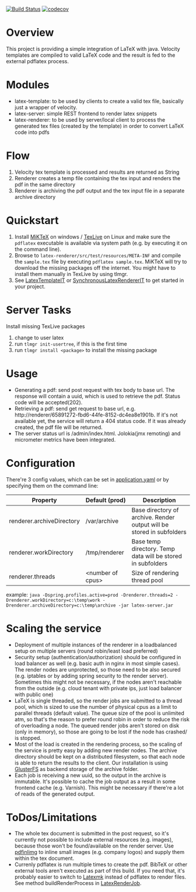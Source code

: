 [![Build Status](https://travis-ci.org/vsfexperts/LaTeX.svg)](https://travis-ci.org/vsfexperts/LaTeX)
[![codecov](https://codecov.io/gh/vsfexperts/LaTeX/branch/development/graph/badge.svg)](https://codecov.io/gh/vsfexperts/LaTeX)

# Overview
This project is providing a simple integration of LaTeX with java. Velocity templates are compiled to valid LaTeX code and the result is fed to the external pdflatex process.

# Modules
- latex-template: to be used by clients to create a valid tex file, basically just a wrapper of velocity. 
- latex-server: simple REST frontend to render latex snippets
- latex-renderer: to be used by server/local client to process the generated tex files (created by the template) in order to convert LaTeX code into pdfs

# Flow
1. Velocity tex template is processed and results are returned as String
2. Renderer creates a temp file containing the tex input and renders the pdf in the same directory
3. Renderer is archiving the pdf output and the tex input file in a separate archive directory

# Quickstart
1. Install [MiKTeX](https://miktex.org/download) on windows / [TexLive](https://launchpad.net/~jonathonf/+archive/ubuntu/texlive-2016) on Linux and make sure the `pdflatex` executable is available via system path (e.g. by executing it on the command line).
2. Browse to `latex-renderer/src/test/resources/META-INF` and compile the `sample.tex` file by executing `pdflatex sample.tex`. MiKTeX will try to download the missing packages off the internet. You might have to install them manually in TexLive by using tlmgr.
3. See [LatexTemplateIT](latex-template/src/test/java/de/vsfexperts/latex/template/LatexTemplateIT.java) or [SynchronousLatexRendererIT](latex-renderer/src/test/java/de/vsfexperts/latex/renderer/SynchronousLatexRendererIT.java) to get started in your project.

# Server Tasks
Install missing TexLive packages
1. change to user latex
2. run `tlmgr init-usertree`, if this is the first time
3. run `tlmgr install <package>` to install the missing package

# Usage
- Generating a pdf: send post request with tex body to base url. The response will contain a uuid, which is used to retrieve the pdf. Status code will be accepted(202).
- Retrieving a pdf: send get request to base url, e.g. http://renderer/65891272-fbd6-44fe-8152-dc4ea8e1901b. If it's not available yet, the service will return a 404 status code. If it was already created, the pdf file will be returned.
- The server status url is /admin/index.html. Jolokia(jmx remoting) and micrometer metrics have been integrated.

# Configuration
There're 3 config values, which can be set in [application.yaml](latex-server/src/main/resources/application.yaml) or by specifying them on the command line:

| Property                  |  Default (prod)    | Description                                                           |
| ------------------------- | ------------------ | --------------------------------------------------------------------- | 
| renderer.archiveDirectory | /var/archive       | Base directory of archive. Render output will be stored in subfolders | 
| renderer.workDirectory    | /tmp/renderer      | Base temp directory. Temp data will be stored in subfolders           |
| renderer.threads          | \<number of cpus\> | Size of rendering thread pool                                         | 

example: `java -Dspring.profiles.active=prod -Drenderer.threads=2 -Drenderer.workDirectory=c:\temp\work -Drenderer.archiveDirectory=c:\temp\archive -jar latex-server.jar`

# Scaling the service
- Deployment of multiple instances of the renderer in a loadbalanced setup on multiple servers (round robin/least load preferred)
- Security setup (authentication/authorization) should be configured in load balancer as well (e.g. basic auth in nginx in most simple cases). The render nodes are unprotected, so those need to be also secured (e.g. iptables or by adding spring security to the render server). Sometimes this might not be necessary, if the nodes aren't reachable from the outside (e.g. cloud tenant with private ips, just load balancer with public one)
- LaTeX is single threaded, so the render jobs are submitted to a thread pool, which is sized to use the number of physical cpus as a limit to parallel threads (default value). The queue size of the pool is unlimited atm, so that's the reason to prefer round robin in order to reduce the risk of overloading a node. The queued render jobs aren't stored on disk (only in memory), so those are going to be lost if the node has crashed/ is stopped.
- Most of the load is created in the rendering process, so the scaling of the service is pretty easy by adding new render nodes. The archive directory should be kept on a distributed filesystem, so that each node is able to return the results to the client. Our installation is using [GlusterFS](https://www.gluster.org/) as backend storage of the archive folder.
- Each job is receiving a new uuid, so the output in the archive is immutable. It's possible to cache the job output as a result in some frontend cache (e.g. Varnish). This might be necessary if there're a lot of reads of the generated output.

# ToDos/Limitations
- The whole tex document is submitted in the post request, so it's currently not possible to include external resources (e.g. images), because those won't be found/available on the render server. Use [pdfinlimg](https://github.com/zerotoc/pdfinlimg) to inline small images (e.g. company logos) and supply them within the tex document. 
- Currenly pdflatex is run multiple times to create the pdf. BibTeX or other external tools aren't executed as part of this build. If you need that, it's probably easier to switch to [Latexmk](http://personal.psu.edu/jcc8/latexmk/) instead of pdflatex to render files.
See method buildRenderProcess in [LatexRenderJob](latex-renderer/src/main/java/de/vsfexperts/latex/renderer/LatexRenderJob.java).


